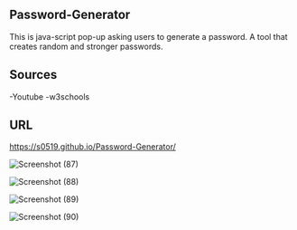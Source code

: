 ## Password-Generator
This is java-script pop-up asking users to generate a password.
A tool that creates random and stronger passwords.

## Sources 
-Youtube
-w3schools

## URL
https://s0519.github.io/Password-Generator/


![Screenshot (87)](https://user-images.githubusercontent.com/80322588/117847002-92306780-b247-11eb-8bcf-9b68117f01d0.png)


![Screenshot (88)](https://user-images.githubusercontent.com/80322588/117847099-ab391880-b247-11eb-8a32-0450f328a19b.png)


![Screenshot (89)](https://user-images.githubusercontent.com/80322588/117847132-b0966300-b247-11eb-830d-9fbf25f0d015.png)


![Screenshot (90)](https://user-images.githubusercontent.com/80322588/117847162-b4c28080-b247-11eb-94fd-afa9f847263e.png)

